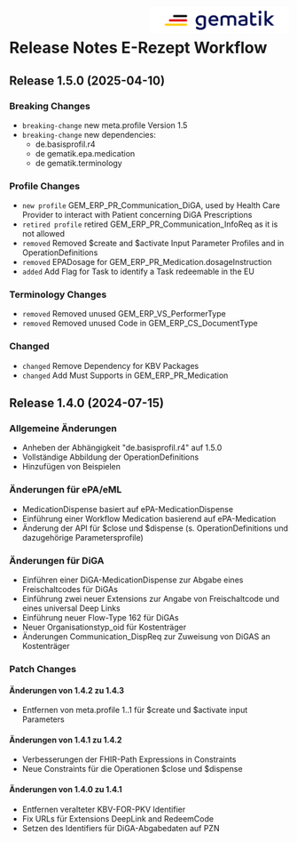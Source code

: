 <img align="right" width="250" height="47" src="./Resources/images/gematik_logo.png" /> <br />    
 
# Release Notes E-Rezept Workflow
 
## Release 1.5.0 (2025-04-10)

### Breaking Changes
- `breaking-change` new meta.profile Version 1.5
- `breaking-change` new dependencies:
	- de.basisprofil.r4
	- de gematik.epa.medication
	- de gematik.terminology

### Profile Changes
- `new profile` GEM_ERP_PR_Communication_DiGA, used by Health Care Provider to interact with Patient concerning DiGA Prescriptions
- `retired profile` retired GEM_ERP_PR_Communication_InfoReq as it is not allowed
- `removed` Removed $create and $activate Input Parameter Profiles and in OperationDefinitions
- `removed` EPADosage for GEM_ERP_PR_Medication.dosageInstruction
- `added` Add Flag for Task to identify a Task redeemable in the EU

### Terminology Changes
- `removed` Removed unused GEM_ERP_VS_PerformerType
- `removed` Removed unused Code in GEM_ERP_CS_DocumentType

### Changed
- `changed` Remove Dependency for KBV Packages
- `changed` Add Must Supports in GEM_ERP_PR_Medication

## Release 1.4.0 (2024-07-15)

### Allgemeine Änderungen
- Anheben der Abhängigkeit "de.basisprofil.r4" auf 1.5.0
- Vollständige Abbildung der OperationDefinitions
- Hinzufügen von Beispielen

### Änderungen für ePA/eML
- MedicationDispense basiert auf ePA-MedicationDispense
- Einführung einer Workflow Medication basierend auf ePA-Medication
- Änderung der API für $close und $dispense (s. OperationDefinitions und dazugehörige Parametersprofile)

### Änderungen für DiGA
- Einführen einer DiGA-MedicationDispense zur Abgabe eines Freischaltcodes für DiGAs
- Einführung zwei neuer Extensions zur Angabe von Freischaltcode und eines universal Deep Links
- Einführung neuer Flow-Type 162 für DiGAs
- Neuer Organisationstyp_oid für Kostenträger
- Änderungen Communication_DispReq zur Zuweisung von DiGAS an Kostenträger

### Patch Changes
#### Änderungen von 1.4.2 zu 1.4.3
- Entfernen von meta.profile 1..1 für $create und $activate input Parameters

#### Änderungen von 1.4.1 zu 1.4.2
- Verbesserungen der FHIR-Path Expressions in Constraints
- Neue Constraints für die Operationen $close und $dispense

#### Änderungen von 1.4.0 zu 1.4.1
- Entfernen veralteter KBV-FOR-PKV Identifier
- Fix URLs für Extensions DeepLink and RedeemCode
- Setzen des Identifiers für DiGA-Abgabedaten auf PZN